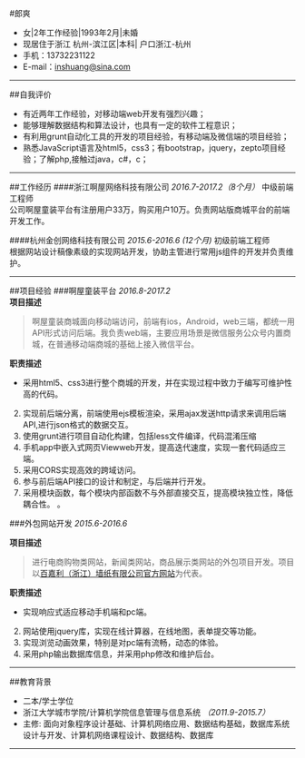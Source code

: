 #郎爽
- 女|2年工作经验|1993年2月|未婚
- 现居住于浙江 杭州-滨江区|本科| 户口浙江-杭州
- 手机：13732231122
- E-mail：inshuang@sina.com
 ***
##自我评价
-	有近两年工作经验，对移动端web开发有强烈兴趣；
-	能够理解数据结构和算法设计，也具有一定的软件工程意识；
-	有利用grunt自动化工具的开发的项目经验，有移动端及微信端的项目经验；
-	熟悉JavaScript语言及html5，css3；有bootstrap，jquery，zepto项目经验；了解php,接触过java，c#，c；
***
##工作经历
####浙江啊屋网络科技有限公司 *2016.7-2017.2（8个月）*
中级前端工程师  
公司啊屋童装平台有注册用户33万，购买用户10万。负责网站版商城平台的前端开发工作。

####杭州金创网络科技有限公司 *2015.6-2016.6 (12个月)*
初级前端工程师  
根据网站设计稿像素级的实现网站开发，协助主管进行常用js组件的开发并负责维护。
***
##项目经验
###啊屋童装平台 *2016.8-2017.2*  
 **项目描述**  
> 啊屋童装商城面向移动端访问，前端有ios，Android，web三端，都统一用API形式访问后端。我负责web端，主要应用场景是微信服务公众号内置商城，在普通移动端商城的基础上接入微信平台。  
> 

 
**职责描述** 
  
-  采用html5、css3进行整个商城的开发，并在实现过程中致力于编写可维护性高的代码。
2.	实现前后端分离，前端使用ejs模板渲染，采用ajax发送http请求来调用后端API,进行json格式的数据交互。
6.	使用grunt进行项目自动化构建，包括less文件编译，代码混淆压缩
7.	手机app中嵌入式网页Viewweb开发，提高迭代速度，实现一套代码适应三端。
3.	采用CORS实现高效的跨域访问。
4.	参与前后端API接口的设计和制定，与后端并行开发。
5.	采用模块函数，每个模块内部函数不与外部直接交互，提高模块独立性，降低耦合性。
。  


###外包网站开发 *2015.6-2016.6*  

**项目描述**  
> 进行电商购物类网站，新闻类网站，商品展示类网站的外包项目开发。项目以[百嘉利（浙江）墙纸有限公司官方网站](http://www.pogare.com/index.html)为代表。  

**职责描述** 
  
-  实现响应式适应移动手机端和pc端。
2.	网站使用jquery库，实现在线计算器，在线地图，表单提交等功能。
3.	实现浏览动画效果，特别是对pc端有流畅，动态的体验。
4.	采用php输出数据库信息，并采用php修改和维护后台。

***
##教育背景

-	二本/学士学位
-	浙江大学城市学院/计算机学院信息管理与信息系统 *（2011.9-2015.7）*
-	主修: 面向对象程序设计基础、计算机网络应用、数据结构基础，数据库系统设计与开发、计算机网络课程设计、数据结构、数据库
***






